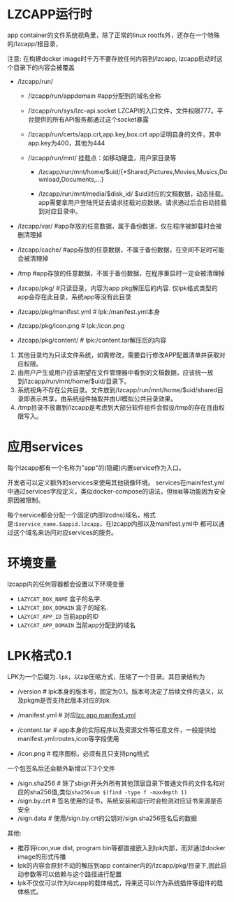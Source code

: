 LZCAPP运行时
==============

app container的文件系统视角里，除了正常的linux rootfs外，还存在一个特殊的/lzcapp/根目录，

注意: 在构建docker image时千万不要存放任何内容到/lzcapp, lzcapp启动时这个目录下的内容会被覆盖

- /lzcapp/run/

  - /lzcapp/run/appdomain  #app分配到的域名全称

  - /lzcapp/run/sys/lzc-api.socket
    LZCAPI的入口文件，文件权限777。平台提供的所有API服务都通过这个socket暴露

  - /lzcapp/run/certs/app.crt,app.key,box.crt
     app证明自身的文件，其中app.key为400，其他为444

  - /lzcapp/run/mnt/
     挂载点：如移动硬盘，用户家目录等

    - /lzcapp/run/mnt/home/$uid/{*Shared,Pictures,Movies,Musics,Download,Documents,...}

    - /lzcapp/run/mnt/media/$disk_id/
     $uid对应的文稿数据，动态挂载。app需要拿用户登陆凭证去请求挂载对应数据。请求通过后会自动挂载到对应目录中。

- /lzcapp/var/                #app存放的任意数据，属于备份数据，仅在程序被卸载时会被删清理掉

- /lzcapp/cache/              #app存放的任意数据，不属于备份数据，在空间不足时可能会被清理掉

- /tmp                        #app存放的任意数据，不属于备份数据，在程序重启时一定会被清理掉

- /lzcapp/pkg/                #只读目录，内容为app pkg解压后的内容. 仅lpk格式类型的app会存在此目录，系统app等没有此目录
 - /lzcapp/pkg/manifest.yml   # lpk:/manifest.yml本身
 - /lzcapp/pkg/icon.png       # lpk:/icon.png
 - /lzcapp/pkg/content/       # lpk:/content.tar解压后的内容

1. 其他目录均为只读文件系统，如需修改，需要自行修改APP配置清单并获取对应权限。
2. 由用户产生或用户应该期望在文件管理器中看到的文稿数据，应该统一放到/lzcapp/run/mnt/home/$uid/目录下。
3. 系统视角不存在公共目录。文件放到/lzcapp/run/mnt/home/$uid/shared目录即表示共享，由系统组件抽取并由UI模拟公共目录效果。
4. /tmp目录不放置到/lzcapp是考虑到大部分软件组件会假设/tmp的存在且由权限写入。


应用services
===========
每个lzcapp都有一个名称为"app"的(隐藏)内置service作为入口。

开发者可以定义额外的services来使用其他镜像环境。
services在mainifest.yml中通过services字段定义，类似docker-compose的语法，但`挂载`等功能因为安全原因被限制。

每个service都会分配一个固定(内部lzcdns)域名，格式是:`$service_name.$appid.lzcapp`，在lzcapp内部以及manifest.yml中
都可以通过这个域名来访问对应services的服务。

环境变量
=======
lzcapp内的任何容器都会设置以下环境变量

- `LAZYCAT_BOX_NAME` 盒子的名字.
- `LAZYCAT_BOX_DOMAIN` 盒子的域名.
- `LAZYCAT_APP_ID` 当前app的ID
- `LAZYCAT_APP_DOMAIN` 当前app分配到的域名

LPK格式0.1
=======
LPK为一个后缀为`.lpk`，以zip压缩方式，压缩了一个目录。其目录结构为

- /version       # lpk本身的版本号，固定为0.1。版本号决定了后续文件的语义，以及pkgm是否支持此版本对应的lpk

- /manifest.yml  # 对应[lzc app manifest.yml](./manifest.yml)
- /content.tar   # app本身的实际程序以及资源文件等任意文件，一般提供给manifest.yml:routes,icon等字段使用
- /icon.png      # 程序图标，必须有且只支持png格式

一个包签名后还会额外新增以下3个文件

- /sign.sha256   # 除了sbign开头外所有其他顶层目录下普通文件的文件名和对应的sha256值,类似`sha256sum $(find -type f -maxdepth 1)`
- /sign.by.crt   # 签名使用的证书，系统安装和运行时会检测对应证书来源是否安全
- /sign.data     # 使用/sign.by.crt的公钥对/sign.sha256签名后的数据


其他:

- 推荐将icon,vue dist, program bin等都直接嵌入到lpk内部，而非通过docker image的形式传播
- lpk的内容会原封不动的解压到app container内的/lzcapp/pkg/目录下,因此启动参数等可以依赖与这个路径进行配置
- lpk不仅仅可以作为lzcapp的载体格式，将来还可以作为系统插件等组件的载体格式。
